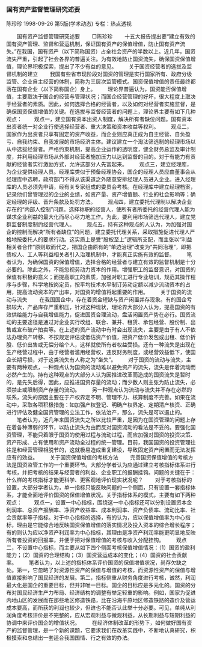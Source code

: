 ### 国有资产监督管理研究述要
陈珍珍
1998-09-26
第5版(学术动态)
专栏：热点透视

　　国有资产监督管理研究述要
　　□陈珍珍
　　十五大报告提出要“建立有效的国有资产管理、监督和营运机制，保证国有资产的保值增值，防止国有资产流失。”在我国，国有资产（以下简称国资）占全社会资产的半数以上。近几年，国资流失严重，引起了社会各界的普遍关注。为有效地防止国资流失，确保国资保值增值，理论界积极探索，提出了不少有益的意见。
　　关于国资经营者的选拔及监督机制的建立
　　我国有些省市现阶段对国资的管理是实行国家所有、政府分级监管、企业自主经营的体制，简称为三层次监管模式。国资保值增值的责任最终都落在国有企业（以下简称国企）身上。
　　理论界普遍认为，国资能否保值增值，主要取决于国企的经营与管理状况；而国企经营管理的好坏，很大程度上取决于经营者的素质。因此，如何选择合格的经营者，以及如何对经营者实施监督，是确保国资保值增值的关键。在选拔与监督经营者的问题上，理论界主要有如下几种观点：
　　观点一，建立国有资本出资人制度，解决所有者缺位问题。国有资本出资者统一对企业行使选择经营者、重大决策和资本收益等权利。
　　观点二，国家作为出资者只享有固定的资产收益，而企业则应真正成为自主经营、自负盈亏、自我约束、自我发展的市场经济主体。建议建立一个淘汰筛选制的经理市场以从中选拔经营者。严格约束机制，提高企业运作的透明度，健全财务总监及审计制度，并利用经理市场从外部对经营者施加压力以达到监督的目的。对于有能力有贡献的经营者实行激励方式，允许这部分人先富起来。
　　观点三，建立经理库，为企业提供经理人员。经理库类似于预备经理协会，国企的经理人员应由董事会从经理库中选聘，政府部门不得从该渠道之外随意安排经理人员进入企业。进入经理库的人员必须先申请，经有关专家组成的委员会考核。在经理库中建立经理档案，记录他们曾管理过的企业的业绩，如资产量、资产增值额、行业的社会影响等；确定经理的评级、晋升条款及处罚方法。
　　观点四，建立委托代理制以解决企业存在的“内部人控制”问题。选择称职的经营人，使所有者所委托的经营代理人能为谋求企业利益的最大化而尽心尽力地工作。为此，要利用市场筛选代理人，建立党群监督制度制约经营代理人。
　　观点五，持有这种观点的人认为，为加强对国企的控制而解决“所有者缺位”的问题，建立委托代理关系，采取措施促进代理人严格地按委托人的要求行动。这实质上是受“股权至上”逻辑所支配，而主张以“利益相关者合作”原则取而代之，把国企由原有的“单边治理”改变为“共同治理”，即把债权人、工人等利益相关者引入治理机制中，才能真正实施有效的监督。
　　笔者认为，为确保国资的保值增值，选择合格的经营者与建立有效的监督机制是十分必要的。除此之外，不能忽视劳动力资本的作用。增强职工的监督意识，对国资的保值有积极的意义；而提高职工的素质，加强对职工进行专业培训，规范其操作程序与步骤，科学地按岗定员，按平均技术水平制订劳动定额以减少流动资本的占用，提高流动资本的产出率，对国资的增值将起重要的作用。
　　关于国资的流动与流失
　　在我国国企中，存在着资金短缺与资产闲置并存现象。有的国企亏损较大，产品库存严重积压，针对这种现状，理论界大部分人认为，提高国资的有效供给能力与自我增值能力，促进国资合理流动，盘活闲置资产势在必行。国资流动的主要途径是通过对企业实行改组、联合、兼并、租赁、承包经营、股份制、出售或宣布破产拍卖等。在上述的资产流动中有时会出现流失，主要是由于有人不依法办理资产转移、不按规定评估或低估资产价值，把资产低价发包或出租、低价折股、低价出售或无偿分给个人，这样就使所有者权益受损。还有一种流失是出现在生产经营过程中，由于经营者滥用经营权，违反财务制度，或经营效益低下，使国企长期亏损，对于这类流失有人称之为“坐失”。
　　对于国资的流动与流失，主要有两种观点，一种观点认为国资的流动难以避免资产的流失，流失是伴着流动而必然产生的。持有这种观点的大部分人认为因推进改革而造成的国资流失是暂时的，是先失后得，因此，应推进国资存量的流动；而少数人则主张为防止流失，必须禁止或限制资产存量的流动。
　　另一种观点认为流动与流失并不存在必然的联系，流失的原因主要在于产权界定不明、管理不力、核算制度不完善。如果在流动中，采取各项积极措施：如加强产权登记、明确产权界定、定期清产核资、正确进行评估及健全国资管理的立法工作，依法治产，那么，流失是可以遏止的。
　　笔者认为，近几年来国资流失之所以比较严重，是因为在国资管理的问题上存在着各种薄弱的环节，以防止流失为由而反对国资流动的看法是不妥的。要强化国资管理，不能只着眼于国资的使用过程与流动过程，而应加强对国资的投资决策、资产形成、占有使用和资产流动全过程的统一管理。目前，我国国资的投资管理往往是和经营管理相脱节的，这就极易造成重复建设，导致固定资产闲置而无法发挥应有的效益。
　　关于国资保值增值的考核方法
　　完善国资保值增值的考核方法是国资监管工作的一个重要环节。大部分学者认为应通过建立考核指标体系进行考核，并把考核的结果与经营者的利益、企业职工的报酬挂钩。问题的关键在于：什么样的考核指标才能更科学、更客观地评价现实状况呢？
　　对于考核指标的设置，大部分学者认为，单一指标只能反映问题的一个侧面，只有设置一套指标体系，才能全面地评价国资的保值增值状况。关于指标体系的模式，主要有如下两种观点：
　　观点一，设置一中心指标，围绕这一中心指标还可以分别设置资本金利润率、总资产报酬率、净资产收益率、成本利润率、资产负债率、流动比率、社会贡献率等子指标。对于中心指标的选择，有的认为，应以保值增值率为中心指标，理由是它能综合地反映国资保值增值的落实情况及投入资本的综合增长程序；有的则认为应以净资产利润率为中心指标，其理由是净资产利润率能更明显地反映所有者投资的回报率，并便于把对保值增值的考核与收入分配挂钩。
　　观点二，不设置中心指标，而主要从如下四个侧面考核保值增值情况：（1）国资的盈利能力；（2）国资的合理结构；（3）国资营运成本的变化；（4）国资的社会贡献率。
　　笔者认为，以上述的指标体系评价国资的保值增值状况，尚存欠缺之处。第一，它忽略了对资源性资产的保值与增值的考核，而资源性资产的保值与增值直接影响了国民经济的发展。第二，指标侧重从财务角度进行考核，诚然，利润最大化是国企的重要目标，但并非唯一目标。国企的目标应是多元化的。国资的分布对国民经济生产力布局、经济结构的调整有举足轻重的影响。例如，国家为促进内地山区的发展而在那些地区修造铁路，比在沿海平原地区修造铁路的造价及营运成本要高，而所获的利润也较少，但谁也不能否认此举十分必要。可见，单纯从利润角度考核评价是不完整的，应从宏观利益与微观利益，从长期利益与短期利益的协调中来评价国企的增值状况。
　　在经济体制改革的形势下，如何做好国有资产的监督管理，是一个新的课题，它要求我们在改革实践中，不断地认真研究，积极摸索和总结出一套适合我国国情、行之有效的办法。

